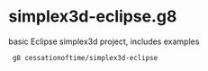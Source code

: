 simplex3d-eclipse.g8
=====================

basic Eclipse simplex3d project, includes examples

```
 g8 cessationoftime/simplex3d-eclipse
```
